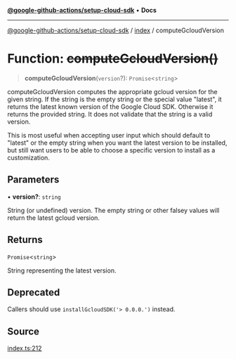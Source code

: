 [**@google-github-actions/setup-cloud-sdk**](../../README.md) • **Docs**

***

[@google-github-actions/setup-cloud-sdk](../../modules.md) / [index](../README.md) / computeGcloudVersion

# Function: ~~computeGcloudVersion()~~

> **computeGcloudVersion**(`version`?): `Promise`\<`string`\>

computeGcloudVersion computes the appropriate gcloud version for the given
string. If the string is the empty string or the special value "latest", it
returns the latest known version of the Google Cloud SDK. Otherwise it
returns the provided string. It does not validate that the string is a valid
version.

This is most useful when accepting user input which should default to
"latest" or the empty string when you want the latest version to be
installed, but still want users to be able to choose a specific version to
install as a customization.

## Parameters

• **version?**: `string`

String (or undefined) version. The empty string or other
falsey values will return the latest gcloud version.

## Returns

`Promise`\<`string`\>

String representing the latest version.

## Deprecated

Callers should use `installGcloudSDK('> 0.0.0.')` instead.

## Source

[index.ts:212](https://github.com/google-github-actions/setup-cloud-sdk/blob/main/src/index.ts#L212)
